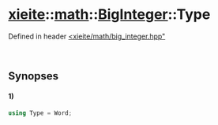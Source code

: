 # [xieite](../../../../../xieite.md)\:\:[math](../../../../../math.md)\:\:[BigInteger<Word>](../../../big_integer.md)\:\:Type
Defined in header [<xieite/math/big_integer.hpp"](../../../../../../include/xieite/math/big_integer.hpp)

&nbsp;

## Synopses
#### 1)
```cpp
using Type = Word;
```
